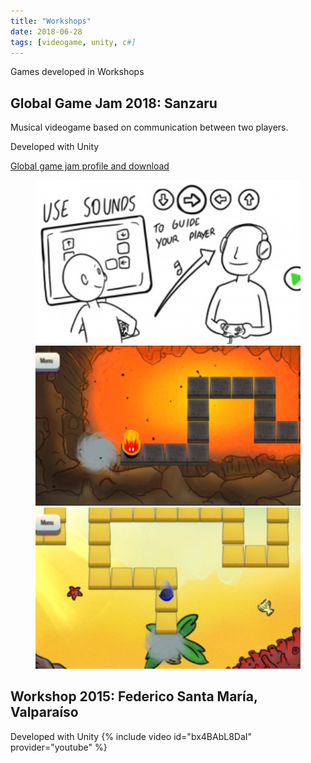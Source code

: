 ```yaml
---
title: "Workshops"
date: 2018-06-28
tags: [videogame, unity, c#]
---
```

Games developed in Workshops

## Global Game Jam 2018: Sanzaru
Musical videogame based on communication between two players. 

Developed with Unity

[Global game jam profile and download](https://globalgamejam.org/2018/games/sanzaru)

<figure class="half">
    <a href="/assets/images/posts/Workshops/Sanzaru_capture_1.jpg"><img src="/assets/images/posts/Workshops/Sanzaru_capture_1.jpg"></a>
    <a href="/assets/images/posts/Workshops/Sanzaru_capture_2.jpg"><img src="/assets/images/posts/Workshops/Sanzaru_capture_2.jpg"></a>
    <a href="/assets/images/posts/Workshops/Sanzaru_capture_3.jpg"><img src="/assets/images/posts/Workshops/Sanzaru_capture_3.jpg"></a>
</figure>

## Workshop 2015: Federico Santa María, Valparaíso
Developed with Unity
{% include video id="bx4BAbL8DaI" provider="youtube" %}